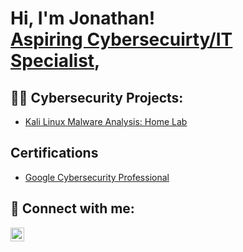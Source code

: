 <h1>Hi, I'm Jonathan! <br/><a href="https://github.com/jtlutabingwa"> Aspiring Cybersecuirty/IT Specialist</a>, <a [href="https://www.linkedin.com/in/jonathan-lutabingwa/"></a> </h1>

<h2>👨‍💻 Cybersecurity Projects:</h2>

- [Kali Linux Malware Analysis: Home Lab](https://github.com/jtlutabingwa/Kali-Linux-Malware-Analysis)


<h2>Certifications</h2>

- [Google Cybersecurity Professional](https://www.credly.com/earner/earned/badge/1be54bd8-4849-4ac2-943d-efbb12029b94)

<h2> 🤳 Connect with me:</h2>
<img align="left" alt="JonathanLutabingwa | LinkedIn" width="22px" src="https://cdn.jsdelivr.net/npm/simple-icons@v3/icons/linkedin.svg" href="https://www.linkedin.com/in/jonathan-lutabingwa/" />

<!--
**jtlutabingwa/jtlutabingwa** is a ✨ _special_ ✨ repository because its `README.md` (this file) appears on your GitHub profile.

Here are some ideas to get you started:

- 🔭 I’m currently working on ...
- 🌱 I’m currently learning ...
- 👯 I’m looking to collaborate on ...
- 🤔 I’m looking for help with ...
- 💬 Ask me about ...
- 📫 How to reach me: ...
- 😄 Pronouns: ...
- ⚡ Fun fact: ...
-->
